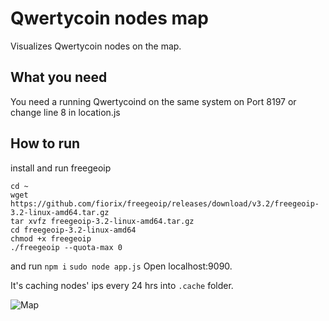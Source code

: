 # Qwertycoin nodes map

Visualizes Qwertycoin nodes on the map.

## What you need
You need a running Qwertycoind on the same system on Port 8197 or change line 8
in location.js

## How to run
install and run freegeoip
```
cd ~
wget https://github.com/fiorix/freegeoip/releases/download/v3.2/freegeoip-3.2-linux-amd64.tar.gz
tar xvfz freegeoip-3.2-linux-amd64.tar.gz
cd freegeoip-3.2-linux-amd64
chmod +x freegeoip
./freegeoip --quota-max 0
```
and run
`npm i`
`sudo node app.js`
Open localhost:9090.

It's caching nodes' ips every 24 hrs into `.cache` folder.

![Map](https://cdn.qwertycoin.org/images/other/qwcnodesogimage.png)
		
